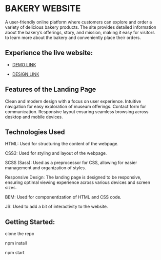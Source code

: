 # **BAKERY WEBSITE**

A user-friendly online platform where customers can explore and order a variety of delicious bakery products. The site provides detailed information about the bakery’s offerings, story, and mission, making it easy for visitors to learn more about the bakery and conveniently place their orders.

## **Experience the live website:**

- [DEMO LINK](https://VikaChereushenko.github.io/bakery-website/)

- [DESIGN LINK](https://www.figma.com/design/dY3izAm0Vspsmra4lQWQIP/Bakerlab_FE-students?node-id=11342-1205&t=DUdBk49leUKEzgJu-0)

## **Features of the Landing Page**

Clean and modern design with a focus on user experience.
Intuitive navigation for easy exploration of museum offerings.
Contact form for communication.
Responsive layout ensuring seamless browsing across desktop and mobile devices.

## **Technologies Used**

HTML: Used for structuring the content of the webpage.

CSS3: Used for styling and layout of the webpage.

SCSS (Sass): Used as a preprocessor for CSS, allowing for easier management and organization of styles.

Responsive Design: The landing page is designed to be responsive, ensuring optimal viewing experience across various devices and screen sizes.

BEM: Used for componentization of HTML and CSS code.

JS: Used to add a bit of interactivity to the website.

## **Getting Started:**

clone the repo

npm install

npm start
